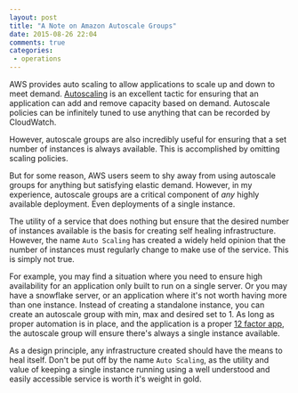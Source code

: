 ```yaml
---
layout: post
title: "A Note on Amazon Autoscale Groups"
date: 2015-08-26 22:04
comments: true
categories:
 - operations
---
```


AWS provides auto scaling to allow applications to scale up and
down to meet demand. [Autoscaling](https://aws.amazon.com/autoscaling/) is an
excellent tactic for ensuring that an application can add and remove capacity
based on demand. Autoscale policies can be infinitely tuned to use anything that
can be recorded by CloudWatch.

However, autoscale groups are also incredibly useful for ensuring that a set
number of instances is always available. This is accomplished by omitting
scaling policies.

But for some reason, AWS users seem to shy away from using autoscale groups for
anything but satisfying elastic demand. However, in my experience, autoscale
groups are a critical component of _any_ highly available deployment. Even
deployments of a single instance.

The utility of a service that does nothing but ensure that the desired number of
instances available is the basis for creating self healing infrastructure.
However, the name `Auto Scaling` has created a widely held opinion that the
number of instances must regularly change to make use of the service.
This is simply not true.

For example, you may find a situation where you need to ensure high availability
for an application only built to run on a single server. Or you may have a
snowflake server, or an application where it's not worth having more than one
instance. Instead of creating a standalone instance, you can create an autoscale
group with min, max and desired set to 1. As long as proper automation is in
place, and the application is a proper [12 factor app](http://12factor.net/),
the autoscale group will ensure there's always a single instance available.

As a design principle, any infrastructure created should have the means to heal
itself. Don't be put off by the name `Auto Scaling`, as the utility and value of
keeping a single instance running using a well understood and easily accessible
service is worth it's weight in gold.

